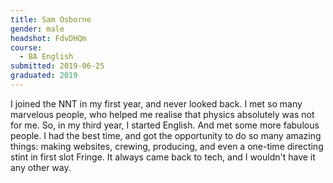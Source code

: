 ```yaml
---
title: Sam Osborne
gender: male
headshot: FdvDHQm
course:
  - BA English
submitted: 2019-06-25
graduated: 2019 
---
```


I joined the NNT in my first year, and never looked back. I met so many marvelous people, who helped me realise that physics absolutely was not for me. So, in my third year, I started English. And met some more fabulous people. I had the best time, and got the opportunity to do so many amazing things: making websites, crewing, producing, and even a one-time directing stint in first slot Fringe. It always came back to tech, and I wouldn't have it any other way.